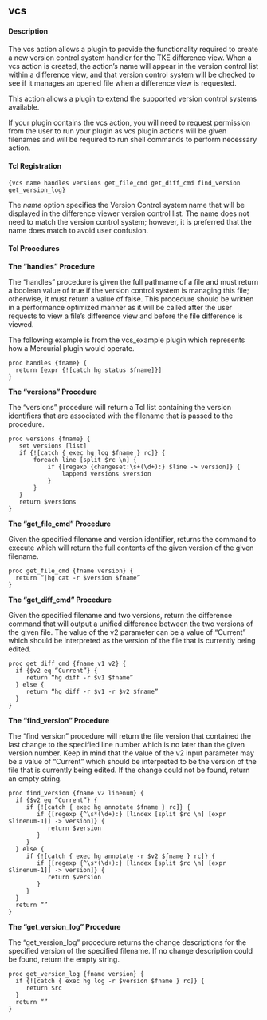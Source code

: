 ## vcs

#### Description

The vcs action allows a plugin to provide the functionality required to create a new version control system handler for the TKE difference view. When a vcs action is created, the action’s name will appear in the version control list within a difference view, and that version control system will be checked to see if it manages an opened file when a difference view is requested.

This action allows a plugin to extend the supported version control systems available.

If your plugin contains the vcs action, you will need to request permission from the user to run your plugin as vcs plugin actions will be given filenames and will be required to run shell commands to perform necessary action.

#### Tcl Registration

`{vcs name handles versions get_file_cmd get_diff_cmd find_version get_version_log}`

The _name_ option specifies the Version Control system name that will be displayed in the difference viewer version control list.  The name does not need to match the version control system; however, it is preferred that the name does match to avoid user confusion.

#### Tcl Procedures

**The “handles” Procedure**

The “handles” procedure is given the full pathname of a file and must return a boolean value of true if the version control system is managing this file; otherwise, it must return a value of false. This procedure should be written in a performance optimized manner as it will be called after the user requests to view a file’s difference view and before the file difference is viewed.

The following example is from the vcs\_example plugin which represents how a Mercurial plugin would operate.

	proc handles {fname} {
	  return [expr {![catch hg status $fname]}]
	}

**The “versions” Procedure**

The “versions” procedure will return a Tcl list containing the version identifiers that are associated with the filename that is passed to the procedure.

	proc versions {fname} {
	   set versions [list]
	   if {![catch { exec hg log $fname } rc]} {
	       foreach line [split $rc \n] {
	           if {[regexp {changeset:\s+(\d+):} $line -> version]} {
	               lappend versions $version
	           }
	       }
	   }
	   return $versions
	}

**The “get\_file\_cmd” Procedure**

Given the specified filename and version identifier, returns the command to execute which will return the full contents of the given version of the given filename.

	proc get_file_cmd {fname version} {
	  return “|hg cat -r $version $fname”
	}

**The “get\_diff\_cmd” Procedure**

Given the specified filename and two versions, return the difference command that will output a unified difference between the two versions of the given file.  The value of the v2 parameter can be a value of “Current” which should be interpreted as the version of the file that is currently being edited.

	proc get_diff_cmd {fname v1 v2} {
	  if {$v2 eq “Current”} {
	     return “hg diff -r $v1 $fname”
	  } else {
	     return “hg diff -r $v1 -r $v2 $fname”
	  }
	}

**The “find\_version” Procedure**

The “find\_version” procedure will return the file version that contained the last change to the specified line number which is no later than the given version number.  Keep in mind that the value of the v2 input parameter may be a value of “Current” which should be interpreted to be the version of the file that is currently being edited.  If the change could not be found, return an empty string.

	proc find_version {fname v2 linenum} {
	  if {$v2 eq “Current”} {
	     if {![catch { exec hg annotate $fname } rc]} {
	        if {[regexp {^\s*(\d+):} [lindex [split $rc \n] [expr $linenum-1]] -> version]} {
	           return $version
	        }
	     }
	  } else {
	     if {![catch { exec hg annotate -r $v2 $fname } rc]} {
	        if {[regexp {^\s*(\d+):} [lindex [split $rc \n] [expr $linenum-1]] -> version]} {
	           return $version
	        }
	     }
	  }
	  return “”
	}

**The “get\_version\_log” Procedure**

The “get\_version\_log” procedure returns the change descriptions for the specified version of the specified filename.  If no change description could be found, return the empty string.

	proc get_version_log {fname version} {
	  if {![catch { exec hg log -r $version $fname } rc]} {
	     return $rc
	  }
	  return “”
	}